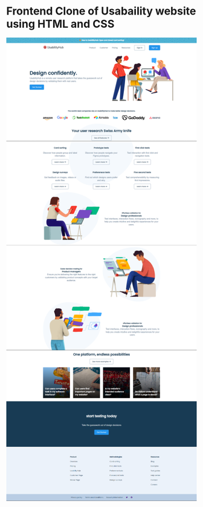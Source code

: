 <h1>Frontend Clone of Usabaility website using HTML and CSS</h1>
<img src="https://github.com/mant3sh/vanillaJavaScript-projects/blob/main/frontend%20clone%20of%20UsabilityHub%20%20website/webclone/page%201.png">
<img src="https://github.com/mant3sh/vanillaJavaScript-projects/blob/main/frontend%20clone%20of%20UsabilityHub%20%20website/webclone/page2.png">
<img src="https://github.com/mant3sh/vanillaJavaScript-projects/blob/main/frontend%20clone%20of%20UsabilityHub%20%20website/webclone/page3.png">
<img src="https://github.com/mant3sh/vanillaJavaScript-projects/blob/main/frontend%20clone%20of%20UsabilityHub%20%20website/webclone/page4.png">
<img src="https://github.com/mant3sh/vanillaJavaScript-projects/blob/main/frontend%20clone%20of%20UsabilityHub%20%20website/webclone/page5.png">
